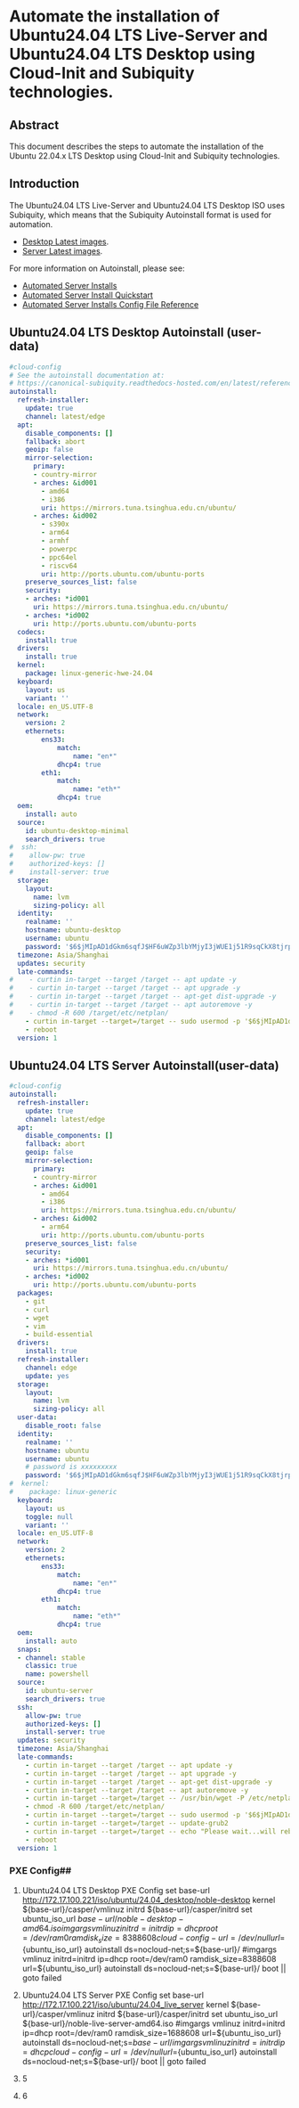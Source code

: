 # Automate the installation of Ubuntu24.04 LTS Live-Server and Ubuntu24.04 LTS Desktop using Cloud-Init and Subiquity technologies. 

## Abstract
This document describes the steps to automate the installation of the Ubuntu 22.04.x LTS Desktop using Cloud-Init and Subiquity technologies.   


## Introduction
The Ubuntu24.04 LTS Live-Server and Ubuntu24.04 LTS Desktop ISO uses Subiquity, which means that the
Subiquity Autoinstall format is used for automation.
* [Desktop Latest images](https://cdimage.ubuntu.com/daily-live/current/).
* [Server Latest images](https://cdimage.ubuntu.com/ubuntu-server/noble/daily-live/current/).

For more information on Autoinstall, please see:
* [Automated Server Installs](https://ubuntu.com/server/docs/install/autoinstall)
* [Automated Server Install Quickstart](https://ubuntu.com/server/docs/install/autoinstall-quickstart)
* [Automated Server Installs Config File Reference](https://ubuntu.com/server/docs/install/autoinstall-reference)

## Ubuntu24.04 LTS Desktop Autoinstall (user-data)
```yaml
#cloud-config
# See the autoinstall documentation at:
# https://canonical-subiquity.readthedocs-hosted.com/en/latest/reference/autoinstall-reference.html
autoinstall:
  refresh-installer:
    update: true
    channel: latest/edge
  apt:
    disable_components: []
    fallback: abort
    geoip: false
    mirror-selection:
      primary:
      - country-mirror
      - arches: &id001
        - amd64
        - i386
        uri: https://mirrors.tuna.tsinghua.edu.cn/ubuntu/
      - arches: &id002
        - s390x
        - arm64
        - armhf
        - powerpc
        - ppc64el
        - riscv64
        uri: http://ports.ubuntu.com/ubuntu-ports
    preserve_sources_list: false
    security:
    - arches: *id001
      uri: https://mirrors.tuna.tsinghua.edu.cn/ubuntu/
    - arches: *id002
      uri: http://ports.ubuntu.com/ubuntu-ports
  codecs:
    install: true
  drivers:
    install: true
  kernel:
    package: linux-generic-hwe-24.04
  keyboard:
    layout: us
    variant: ''
  locale: en_US.UTF-8
  network:
    version: 2
    ethernets:
        ens33:
            match:
                name: "en*"
            dhcp4: true
        eth1:
            match:
                name: "eth*"
            dhcp4: true
  oem:
    install: auto
  source:
    id: ubuntu-desktop-minimal
    search_drivers: true
#  ssh:
#    allow-pw: true
#    authorized-keys: []
#    install-server: true
  storage:
    layout:
      name: lvm
      sizing-policy: all
  identity:
    realname: ''
    hostname: ubuntu-desktop
    username: ubuntu
    password: '$6$jMIpAD1dGkm6sqfJ$HF6uWZp3lbYMjyI3jWUE1j51R9sqCkX8tjrp3xut2AWs3r2Ou9JGyZu1Xr7D3VF3B4X2gYCfjQatKoxAbDGSu0'
  timezone: Asia/Shanghai
  updates: security
  late-commands:
#    - curtin in-target --target /target -- apt update -y
#    - curtin in-target --target /target -- apt upgrade -y
#    - curtin in-target --target /target -- apt-get dist-upgrade -y
#    - curtin in-target --target /target -- apt autoremove -y
#    - chmod -R 600 /target/etc/netplan/
    - curtin in-target --target=/target -- sudo usermod -p '$6$jMIpAD1dGkm6sqfJ$HF6uWZp3lbYMjyI3jWUE1j51R9sqCkX8tjrp3xut2AWs3r2Ou9JGyZu1Xr7D3VF3B4X2gYCfjQatKoxAbDGSu0' root
    - reboot
  version: 1
```
## Ubuntu24.04 LTS Server Autoinstall(user-data)
```yaml
#cloud-config
autoinstall:
  refresh-installer:
    update: true
    channel: latest/edge
  apt:
    disable_components: []
    fallback: abort
    geoip: false
    mirror-selection:
      primary:
      - country-mirror
      - arches: &id001
        - amd64
        - i386
        uri: https://mirrors.tuna.tsinghua.edu.cn/ubuntu/
      - arches: &id002
        - arm64
        uri: http://ports.ubuntu.com/ubuntu-ports
    preserve_sources_list: false
    security:
    - arches: *id001
      uri: https://mirrors.tuna.tsinghua.edu.cn/ubuntu/
    - arches: *id002
      uri: http://ports.ubuntu.com/ubuntu-ports
  packages:
    - git
    - curl
    - wget
    - vim 
    - build-essential
  drivers:
    install: true
  refresh-installer:
    channel: edge
    update: yes
  storage:
    layout:
      name: lvm
      sizing-policy: all
  user-data:
    disable_root: false
  identity:
    realname: ''
    hostname: ubuntu
    username: ubuntu
    # password is xxxxxxxxx
    password: '$6$jMIpAD1dGkm6sqfJ$HF6uWZp3lbYMjyI3jWUE1j51R9sqCkX8tjrp3xut2AWs3r2Ou9JGyZu1Xr7D3VF3B4X2gYCfjQatKoxAbDGSu0'
#  kernel:
#    package: linux-generic
  keyboard:
    layout: us
    toggle: null
    variant: ''
  locale: en_US.UTF-8
  network:
    version: 2
    ethernets:
        ens33:
            match:
                name: "en*"
            dhcp4: true
        eth1:
            match:
                name: "eth*"
            dhcp4: true
  oem:
    install: auto
  snaps:
  - channel: stable
    classic: true
    name: powershell
  source:
    id: ubuntu-server
    search_drivers: true
  ssh:
    allow-pw: true
    authorized-keys: []
    install-server: true
  updates: security
  timezone: Asia/Shanghai
  late-commands:
    - curtin in-target --target /target -- apt update -y
    - curtin in-target --target /target -- apt upgrade -y
    - curtin in-target --target /target -- apt-get dist-upgrade -y
    - curtin in-target --target /target -- apt autoremove -y
    - curtin in-target --target=/target -- /usr/bin/wget -P /etc/netplan/ http://172.17.80.238/ubuntu/netcfg/server-netcfg.yaml
    - chmod -R 600 /target/etc/netplan/
    - curtin in-target --target=/target -- sudo usermod -p '$6$jMIpAD1dGkm6sqfJ$HF6uWZp3lbYMjyI3jWUE1j51R9sqCkX8tjrp3xut2AWs3r2Ou9JGyZu1Xr7D3VF3B4X2gYCfjQatKoxAbDGSu0' root
    - curtin in-target --target=/target -- update-grub2
    - curtin in-target --target=/target -- echo "Please wait...will reboot automatically"
    - reboot
  version: 1
```
  ### PXE Config## 
  1. Ubuntu24.04 LTS Desktop PXE Config
     set base-url http://172.17.100.221/iso/ubuntu/24.04_desktop/noble-desktop
     kernel ${base-url}/casper/vmlinuz
     initrd ${base-url}/casper/initrd
     set ubuntu_iso_url ${base-url}/noble-desktop-amd64.iso
     imgargs vmlinuz initrd=initrd ip=dhcp root=/dev/ram0 ramdisk_size=8388608 cloud-config-url=/dev/null url=${ubuntu_iso_url} autoinstall ds=nocloud-net;s=${base-url}/
     #imgargs vmlinuz initrd=initrd ip=dhcp root=/dev/ram0 ramdisk_size=8388608 url=${ubuntu_iso_url} autoinstall ds=nocloud-net;s=${base-url}/
     boot || goto failed
     
  3. Ubuntu24.04 LTS Server PXE Config
     set base-url http://172.17.100.221/iso/ubuntu/24.04_live_server
     kernel ${base-url}/casper/vmlinuz
     initrd ${base-url}/casper/initrd
     set ubuntu_iso_url ${base-url}/noble-live-server-amd64.iso
     #imgargs vmlinuz initrd=initrd ip=dhcp root=/dev/ram0 ramdisk_size=1688608 url=${ubuntu_iso_url} autoinstall ds=nocloud-net;s=${base-url}/
     imgargs vmlinuz initrd=initrd ip=dhcp cloud-config-url=/dev/null url=${ubuntu_iso_url} autoinstall ds=nocloud-net;s=${base-url}/
     boot || goto failed
     
  5. 5
  6. 6


